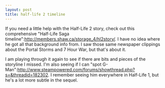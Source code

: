 ```yaml
--- 
layout: post
title: half-life 2 timeline
---
```

If you need a little help with the Half-Life 2 story, check out this comprehensive "Half-Life Saga timeline":http://members.shaw.ca/storage_4/hl2story/.  I have no idea where he got all that background info from.  I saw those same newspaper clippings about the Portal Storms and 7 Hour War, but that's about it.

I am playing through it again to see if there are bits and pieces of the storyline I missed.  I'm also seeing if I can "spot G-Man":http://www.steampowered.com/forums/showthread.php?s=&threadid=182302.  I remember seeing him everywhere in Half-Life 1, but he's a lot more subtle in the sequel.  
